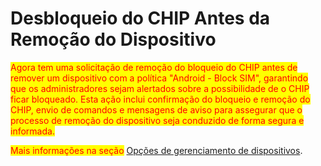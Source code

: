 # Desbloqueio do CHIP Antes da Remoção do Dispositivo

<mark style="color:red;">Agora tem uma solicitação de remoção do bloqueio do CHIP antes de remover um dispositivo com a política "Android - Block SIM", garantindo que os administradores sejam alertados sobre a possibilidade de o CHIP ficar bloqueado. Esta ação inclui confirmação do bloqueio e remoção do CHIP, envio de comandos e mensagens de aviso para assegurar que o processo de remoção do dispositivo seja conduzido de forma segura e informada.</mark>

<mark style="color:red;">Mais informações na seção</mark> [Opções de gerenciamento de dispositivos](../../portal/dispositivos/lista-de-dispositivos/opcoes-de-gerenciamento-de-dispositivos.md).

